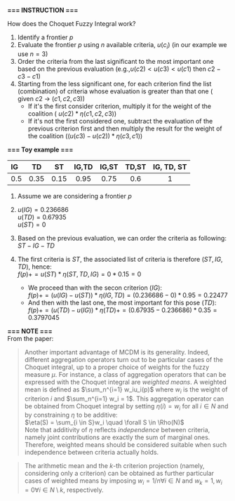 **=== INSTRUCTION ===**

How does the Choquet Fuzzy Integral work?
1) Identify a frontier $p$
2) Evaluate the frontier $p$ using $n$ available criteria, $u(c_i)$ (in our example we use $n=3$)
3) Order the criteria from the last significant to the most important one based on the previous evaluation (e.g.,$u(c2) < u(c3) <u(c1)$ then  $c2 - c3 - c1$)
4) Starting from the less significant one, for each criterion find the list (combination) of criteria whose evaluation is greater than that one ( given $c2$ -> $(c1,c2,c3)$)
   * If it's the first consider criterion, multiply it for the weight of the coalition  ( $u(c2) * \eta(c1,c2,c3)$)
   * If it's not the first considered one, subtract the evaluation of the previous criterion first and then multiply the result for the weight of the coalition ($(u(c3) - u(c2)) * \eta(c3,c1)$)


**=== Toy example ===**

| IG   |  TD   |  ST   | IG,TD | IG,ST | TD,ST | IG, TD, ST |
| :--- | :---: | :---: | :---: | :---: | :---: | :--------: |
| 0.5  | 0.35  | 0.15  | 0.95  | 0.75  |  0.6  |     1      |

1) Assume we are considering a frontier $p$
2) $u(IG) = 0.236686$   
   $u(TD) = 0.67935$  
   $u(ST) = 0$

3) Based on the previous evaluation, we can order the criteria as following:  
    $ST - IG - TD$

4) The first criteria is $ST$, the associated list of criteria is therefore $(ST, IG, TD)$, hence:  
   $f(p) += u(ST) * \eta(ST, TD, IG) = 0 * 0.15 = 0$
    * We proceed than with the secon criterion ($IG$):  
        $f(p) += (u(IG) - u(ST)) * \eta(IG,TD) = (0.236686 - 0 ) * 0.95 = 0.22477$
    * And then with the last one, the most important for this pose ($TD$):  
        $f(p) += (u(TD) - u(IG)) * \eta(TD) += (0.67935 - 0.236686) * 0.35 = 0.3797045$


**=== NOTE ===**  
From the paper:  
> Another important advantage of MCDM is its generality. Indeed, different aggregation operators turn out to be particular cases of the Choquet integral, up to a proper choice of weights for the fuzzy measure $\mu$. For instance, a class of aggregation operators that can be expressed with the Choquet integral are *weighted means*. A weighted mean is defined as $\sum_n^{i=1} w_iu_i(p)$ where $w_i$ is the weight of criterion $i$ and $\sum_n^{i=1} w_i = 1$. This aggregation operator can be obtained from Choquet integral by setting $\eta({i}) = w_i$ for all $i \in N$ and by constraining $\eta$ to be additive:  
$\eta(S) = \sum_{i \in S}w_i \quad \forall S \in \Rho(N)$  
Note that additivity of $\eta$ reflects *independence* between criteria, namely joint contributions are exactly the sum of marginal ones. Therefore, weighted means should be considered suitable when such independence between criteria actually holds.

> The arithmetic mean and the $k$-th criterion projection (namely, considering only a criterion) can be obtained as further particular cases of weighted means by imposing $w_i = 1/n \forall i \in N$ and $w_k = 1, w_i = 0 \forall i \in N \setminus {k}$, respectively.